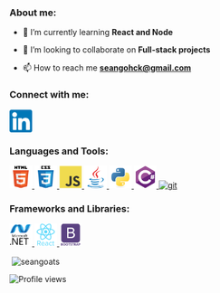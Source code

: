 <h3 align="left">About me:</h3>

- 🌱 I’m currently learning **React and Node**

- 👯 I’m looking to collaborate on **Full-stack projects**

- 📫 How to reach me **seangohck@gmail.com**

<h3 align="left">Connect with me:</h3>
<p align="left">
<a href="https://linkedin.com/in/sean-goh-ck" target="blank"><img align="center" src="assets/linkedin.svg" alt="sean-goh-ck" height="40" width="40" /></a>
</p>

<h3 align="left">Languages and Tools:</h3>
<p align="left"> 
<a href="https://www.w3.org/html/" target="_blank"> <img src="https://raw.githubusercontent.com/devicons/devicon/master/icons/html5/html5-original-wordmark.svg" alt="html5" width="40" height="40"/> </a>
<a href="https://www.w3schools.com/css/" target="_blank"> <img src="https://raw.githubusercontent.com/devicons/devicon/master/icons/css3/css3-original-wordmark.svg" alt="css3" width="40" height="40"/> </a>
<a href="https://developer.mozilla.org/en-US/docs/Web/JavaScript" target="_blank"> <img src="https://raw.githubusercontent.com/devicons/devicon/master/icons/javascript/javascript-original.svg" alt="javascript" width="40" height="40"/> </a>  
<a href="https://www.java.com" target="_blank"> <img src="https://raw.githubusercontent.com/devicons/devicon/master/icons/java/java-original.svg" alt="java" width="40" height="40"/> </a>  
<a href="https://www.python.org" target="_blank"> <img src="https://raw.githubusercontent.com/devicons/devicon/master/icons/python/python-original.svg" alt="python" width="40" height="40"/> </a>
<a href="https://docs.microsoft.com/en-us/dotnet/csharp/" target="_blank"> <img src="https://raw.githubusercontent.com/devicons/devicon/master/icons/csharp/csharp-original.svg" alt="csharp" width="40" height="40"/> </a>
<a href="https://git-scm.com/" target="_blank"> <img src="https://www.vectorlogo.zone/logos/git-scm/git-scm-icon.svg" alt="git" width="40" height="40"/> </a>
</p>

<h3 align="left">Frameworks and Libraries:</h3>
<p align="left"> 
<a href="https://dotnet.microsoft.com/" target="_blank"> <img src="https://raw.githubusercontent.com/devicons/devicon/master/icons/dot-net/dot-net-original-wordmark.svg" alt="dotnet" width="40" height="40"/> </a>
<a href="https://reactjs.org/" target="_blank"> <img src="https://raw.githubusercontent.com/devicons/devicon/master/icons/react/react-original-wordmark.svg" alt="react" width="40" height="40"/> </a>
<a href="https://getbootstrap.com" target="_blank"> <img src="https://raw.githubusercontent.com/devicons/devicon/master/icons/bootstrap/bootstrap-plain-wordmark.svg" alt="bootstrap" width="40" height="40"/> </a>

</p>

<p>&nbsp;<img align="center" src="https://github-readme-stats.vercel.app/api?username=seangoats&show_icons=true&theme=dracula&locale=en&count_private=true" alt="seangoats" /></p>


![Profile views](https://gpvc.arturio.dev/seangoats) 
